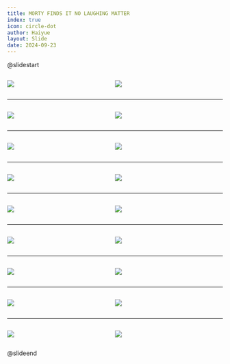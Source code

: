 ```yaml
---
title: MORTY FINDS IT NO LAUGHING MATTER
index: true
icon: circle-dot
author: Haiyue
layout: Slide
date: 2024-09-23
---
```

 
@slidestart

<div style="display:flex">
<div style="flex:1">

![](/reading/english/Level-T/MORTY%20FINDS%20IT%20NO%20LAUGHING%20MATTER/001.webp)
</div>
<div style="flex:1">

![](/reading/english/Level-T/MORTY%20FINDS%20IT%20NO%20LAUGHING%20MATTER/002.webp)
</div>
</div>

---

<div style="display:flex">
<div style="flex:1">

![](/reading/english/Level-T/MORTY%20FINDS%20IT%20NO%20LAUGHING%20MATTER/003.webp)
</div>
<div style="flex:1">

![](/reading/english/Level-T/MORTY%20FINDS%20IT%20NO%20LAUGHING%20MATTER/004.webp)
</div>
</div>

---

<div style="display:flex">
<div style="flex:1">

![](/reading/english/Level-T/MORTY%20FINDS%20IT%20NO%20LAUGHING%20MATTER/005.webp)
</div>
<div style="flex:1">

![](/reading/english/Level-T/MORTY%20FINDS%20IT%20NO%20LAUGHING%20MATTER/006.webp)
</div>
</div>

---

<div style="display:flex">
<div style="flex:1">

![](/reading/english/Level-T/MORTY%20FINDS%20IT%20NO%20LAUGHING%20MATTER/007.webp)
</div>
<div style="flex:1">

![](/reading/english/Level-T/MORTY%20FINDS%20IT%20NO%20LAUGHING%20MATTER/008.webp)
</div>
</div>

---

<div style="display:flex">
<div style="flex:1">

![](/reading/english/Level-T/MORTY%20FINDS%20IT%20NO%20LAUGHING%20MATTER/009.webp)
</div>
<div style="flex:1">

![](/reading/english/Level-T/MORTY%20FINDS%20IT%20NO%20LAUGHING%20MATTER/010.webp)
</div>
</div>

---

<div style="display:flex">
<div style="flex:1">

![](/reading/english/Level-T/MORTY%20FINDS%20IT%20NO%20LAUGHING%20MATTER/011.webp)
</div>
<div style="flex:1">

![](/reading/english/Level-T/MORTY%20FINDS%20IT%20NO%20LAUGHING%20MATTER/012.webp)
</div>
</div>

---

<div style="display:flex">
<div style="flex:1">

![](/reading/english/Level-T/MORTY%20FINDS%20IT%20NO%20LAUGHING%20MATTER/013.webp)
</div>
<div style="flex:1">

![](/reading/english/Level-T/MORTY%20FINDS%20IT%20NO%20LAUGHING%20MATTER/014.webp)
</div>
</div>

---

<div style="display:flex">
<div style="flex:1">

![](/reading/english/Level-T/MORTY%20FINDS%20IT%20NO%20LAUGHING%20MATTER/015.webp)
</div>
<div style="flex:1">

![](/reading/english/Level-T/MORTY%20FINDS%20IT%20NO%20LAUGHING%20MATTER/016.webp)
</div>
</div>

---

<div style="display:flex">
<div style="flex:1">

![](/reading/english/Level-T/MORTY%20FINDS%20IT%20NO%20LAUGHING%20MATTER/017.webp)
</div>
<div style="flex:1">

![](/reading/english/Level-T/MORTY%20FINDS%20IT%20NO%20LAUGHING%20MATTER/018.webp)
</div>
</div>

@slideend
